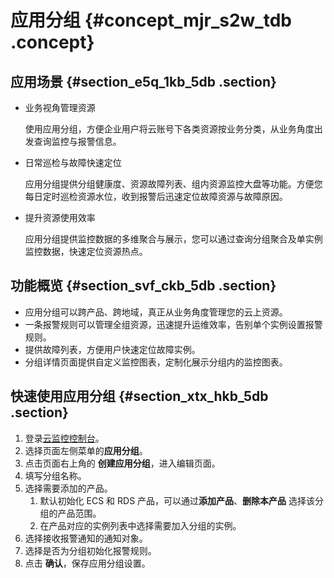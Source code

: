 # 应用分组 {#concept_mjr_s2w_tdb .concept}

## 应用场景 {#section_e5q_1kb_5db .section}

-   业务视角管理资源

    使用应用分组，方便企业用户将云账号下各类资源按业务分类，从业务角度出发查询监控与报警信息。

-   日常巡检与故障快速定位

    应用分组提供分组健康度、资源故障列表、组内资源监控大盘等功能。方便您每日定时巡检资源水位，收到报警后迅速定位故障资源与故障原因。

-   提升资源使用效率

    应用分组提供监控数据的多维聚合与展示，您可以通过查询分组聚合及单实例监控数据，快速定位资源热点。


## 功能概览 {#section_svf_ckb_5db .section}

-   应用分组可以跨产品、跨地域，真正从业务角度管理您的云上资源。
-   一条报警规则可以管理全组资源，迅速提升运维效率，告别单个实例设置报警规则。
-   提供故障列表，方便用户快速定位故障实例。
-   分组详情页面提供自定义监控图表，定制化展示分组内的监控图表。

## 快速使用应用分组 {#section_xtx_hkb_5db .section}

1.  登录[云监控控制台](https://cloudmonitor.console.aliyun.com)。
2.  选择页面左侧菜单的**应用分组**。
3.  点击页面右上角的 **创建应用分组**，进入编辑页面。
4.  填写分组名称。
5.  选择需要添加的产品。
    1.  默认初始化 ECS 和 RDS 产品，可以通过**添加产品**、**删除本产品** 选择该分组的产品范围。
    2.  在产品对应的实例列表中选择需要加入分组的实例。
6.  选择接收报警通知的通知对象。
7.  选择是否为分组初始化报警规则。
8.  点击 **确认**，保存应用分组设置。

